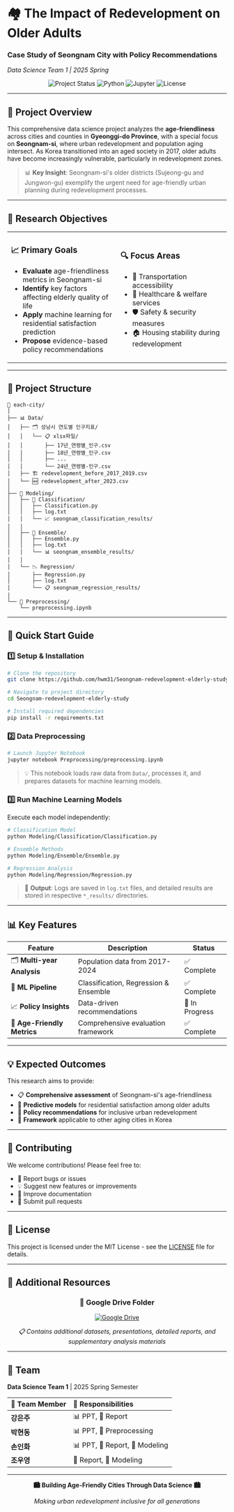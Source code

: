 # 🏘️ The Impact of Redevelopment on Older Adults
### Case Study of Seongnam City with Policy Recommendations
*Data Science Team 1 | 2025 Spring*

<div align="center">

![Project Status](https://img.shields.io/badge/Status-Active-brightgreen?style=for-the-badge)
![Python](https://img.shields.io/badge/Python-3.8+-blue?style=for-the-badge&logo=python&logoColor=white)
![Jupyter](https://img.shields.io/badge/Jupyter-Notebook-orange?style=for-the-badge&logo=jupyter&logoColor=white)
![License](https://img.shields.io/badge/License-MIT-yellow?style=for-the-badge)

</div>

---

## 🌟 Project Overview

This comprehensive data science project analyzes the **age-friendliness** across cities and counties in **Gyeonggi-do Province**, with a special focus on **Seongnam-si**, where urban redevelopment and population aging intersect. As Korea transitioned into an aged society in 2017, older adults have become increasingly vulnerable, particularly in redevelopment zones.

> 📊 **Key Insight**: Seongnam-si's older districts (Sujeong-gu and Jungwon-gu) exemplify the urgent need for age-friendly urban planning during redevelopment processes.

---

## 🎯 Research Objectives

<table>
<tr>
<td width="50%">

### 📈 **Primary Goals**
- **Evaluate** age-friendliness metrics in Seongnam-si
- **Identify** key factors affecting elderly quality of life
- **Apply** machine learning for residential satisfaction prediction
- **Propose** evidence-based policy recommendations

</td>
<td width="50%">

### 🔍 **Focus Areas**
- 🚌 Transportation accessibility
- 🏥 Healthcare & welfare services  
- 🛡️ Safety & security measures
- 🏠 Housing stability during redevelopment

</td>
</tr>
</table>

---

## 📂 Project Structure

```
📁 each-city/
│
├── 📊 Data/
│   ├── 🗂️ 성남시 연도별 인구지표/
│   │   └── 📋 xlsx파일/
│   │       ├── 17년_연령별_인구.csv
│   │       ├── 18년_연령별_인구.csv
│   │       ├── ...
│   │       └── 24년_연령별-인구.csv
│   ├── 🏗️ redevelopment_before_2017_2019.csv
│   └── 🆕 redevelopment_after_2023.csv
│
├── 🤖 Modeling/
│   ├── 🎯 Classification/
│   │   ├── Classification.py
│   │   ├── log.txt
│   │   └── 📈 seongnam_classification_results/
│   │
│   ├── 🔄 Ensemble/
│   │   ├── Ensemble.py
│   │   ├── log.txt
│   │   └── 📊 seongnam_ensemble_results/
│   │
│   └── 📉 Regression/
│       ├── Regression.py
│       ├── log.txt
│       └── 📋 seongnam_regression_results/
│
└── 🔧 Preprocessing/
    └── preprocessing.ipynb
```

---

## 🚀 Quick Start Guide

### 1️⃣ **Setup & Installation**
```bash
# Clone the repository
git clone https://github.com/hwm31/Seongnam-redevelopment-elderly-study.git

# Navigate to project directory
cd Seongnam-redevelopment-elderly-study

# Install required dependencies
pip install -r requirements.txt
```

### 2️⃣ **Data Preprocessing**
```bash
# Launch Jupyter Notebook
jupyter notebook Preprocessing/preprocessing.ipynb
```
> 💡 This notebook loads raw data from `Data/`, processes it, and prepares datasets for machine learning models.

### 3️⃣ **Run Machine Learning Models**
Execute each model independently:

```bash
# Classification Model
python Modeling/Classification/Classification.py

# Ensemble Methods
python Modeling/Ensemble/Ensemble.py

# Regression Analysis
python Modeling/Regression/Regression.py
```

> 📝 **Output**: Logs are saved in `log.txt` files, and detailed results are stored in respective `*_results/` directories.

---

## 📊 Key Features

<div align="center">

| Feature | Description | Status |
|---------|-------------|--------|
| 🗂️ **Multi-year Analysis** | Population data from 2017-2024 | ✅ Complete |
| 🤖 **ML Pipeline** | Classification, Regression & Ensemble | ✅ Complete |
| 📈 **Policy Insights** | Data-driven recommendations | 🔄 In Progress |
| 🎯 **Age-Friendly Metrics** | Comprehensive evaluation framework | ✅ Complete |

</div>

---

## 💡 Expected Outcomes

This research aims to provide:

- 📋 **Comprehensive assessment** of Seongnam-si's age-friendliness
- 🎯 **Predictive models** for residential satisfaction among older adults
- 📜 **Policy recommendations** for inclusive urban redevelopment
- 🌉 **Framework** applicable to other aging cities in Korea

---

## 🤝 Contributing

We welcome contributions! Please feel free to:
- 🐛 Report bugs or issues
- 💡 Suggest new features or improvements  
- 📝 Improve documentation
- 🔧 Submit pull requests

---

## 📄 License

This project is licensed under the MIT License - see the [LICENSE](LICENSE) file for details.

---

## 📁 Additional Resources

<div align="center">

### 🔗 **Google Drive Folder**
[![Google Drive](https://img.shields.io/badge/Google%20Drive-Supplementary%20Materials-4285F4?style=for-the-badge&logo=googledrive&logoColor=white)](https://drive.google.com/drive/folders/1YKvw7bMclbvzgSnHANjnNG7PZE-msbIo?usp=share_link)

*📋 Contains additional datasets, presentations, detailed reports, and supplementary analysis materials*

</div>

---

## 👥 Team

**Data Science Team 1** | 2025 Spring Semester

<div align="center">

| 👤 **Team Member** | 🔧 **Responsibilities** |
|:-------------------|:------------------------|
| **강은주** | 📊 PPT, 📝 Report |
| **박현동** | 📊 PPT, 🔧 Preprocessing |
| **손인화** | 📊 PPT, 📝 Report, 🤖 Modeling |
| **조우영** | 📝 Report, 🤖 Modeling |

</div>

---

<div align="center">

**🏙️ Building Age-Friendly Cities Through Data Science 🏙️**

*Making urban redevelopment inclusive for all generations*

</div>
